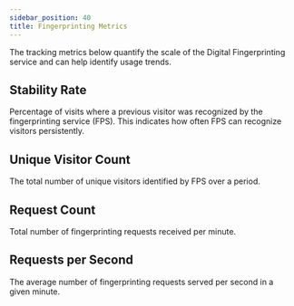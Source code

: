 ```yaml
---
sidebar_position: 40
title: Fingerprinting Metrics
---
```


The tracking metrics below quantify the scale of the Digital Fingerprinting service and can help identify usage trends.

## Stability Rate

Percentage of visits where a previous visitor was recognized by the fingerprinting service (FPS). This indicates how often FPS can recognize visitors persistently.

## Unique Visitor Count

The total number of unique visitors identified by FPS over a period.

## Request Count

Total number of fingerprinting requests received per minute.

## Requests per Second

The average number of fingerprinting requests served per second in a given minute.
